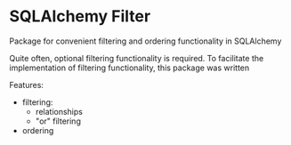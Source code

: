# SQLAlchemy Filter

Package for convenient filtering and ordering functionality in SQLAlchemy

Quite often, optional filtering functionality is required. To facilitate the implementation of filtering functionality, this package was written

Features:

* filtering:
    * relationships
    * "or" filtering
* ordering
